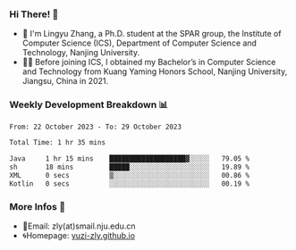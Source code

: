 ### Hi There! 👋 
- 🐳 I'm Lingyu Zhang, a Ph.D. student at the SPAR group, the Institute of Computer Science (ICS), Department of Computer Science and Technology, Nanjing University.
- 🧑‍🎓 Before joining ICS, I obtained my Bachelor’s in Computer Science and Technology from Kuang Yaming Honors School, Nanjing University, Jiangsu, China in 2021.

### Weekly Development Breakdown :bar_chart:

<!--START_SECTION:waka-->

```txt
From: 22 October 2023 - To: 29 October 2023

Total Time: 1 hr 35 mins

Java     1 hr 15 mins    ███████████████████▓░░░░░   79.05 %
sh       18 mins         █████░░░░░░░░░░░░░░░░░░░░   19.89 %
XML      0 secs          ▒░░░░░░░░░░░░░░░░░░░░░░░░   00.86 %
Kotlin   0 secs          ░░░░░░░░░░░░░░░░░░░░░░░░░   00.19 %
```

<!--END_SECTION:waka-->

<!--
### Github Contributions :octocat:

![](https://raw.githubusercontent.com/yuzi-zly/yuzi-zly/output/github-contribution-grid-snake.svg)              
-->

### More Infos 📖

- 📧Email: zly(at)smail.nju.edu.cn
- 🌀Homepage: [yuzi-zly.github.io](https://yuzi-zly.github.io/)
